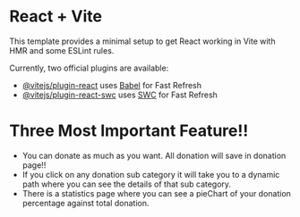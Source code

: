 # React + Vite

This template provides a minimal setup to get React working in Vite with HMR and some ESLint rules.

Currently, two official plugins are available:

- [@vitejs/plugin-react](https://github.com/vitejs/vite-plugin-react/blob/main/packages/plugin-react/README.md) uses [Babel](https://babeljs.io/) for Fast Refresh
- [@vitejs/plugin-react-swc](https://github.com/vitejs/vite-plugin-react-swc) uses [SWC](https://swc.rs/) for Fast Refresh
# Three Most Important Feature!!
- You can donate as much as you want. All donation will save in donation page!!
- If you click on any donation sub category it will take you to a dynamic path  where you can see the details of that sub category.
- There is a statistics page where you can see a pieChart of your donation percentage against total donation.
